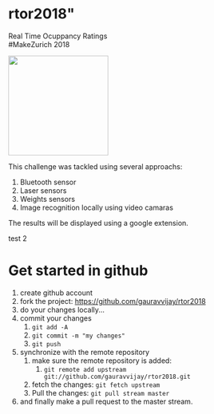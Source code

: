 # rtor2018" 
Real Time Ocuppancy Ratings <br>
#MakeZurich 2018

<img src="./readme_resources/logo.png" width="200">


This challenge was tackled using several approachs: 
1. Bluetooth sensor 
2. Laser sensors 
3. Weights sensors 
4. Image recognition locally using video camaras 

The results will be displayed using a google extension. 

test 2

# Get started in github
1. create github account 
2. fork the project: https://github.com/gauravvijay/rtor2018
3. do your changes locally... 
4. commit your changes 
    1. `git add -A `
    2. `git commit -m "my changes" `
    3. `git push `
5. synchronize with the remote repository 
    1. make sure the remote repository is added: 
        1. ` git remote add upstream git://github.com/gauravvijay/rtor2018.git   `
    2. fetch the changes: `git fetch upstream`
    3. Pull the changes: `git pull stream master`
6. and finally make a pull request to the master stream. 



